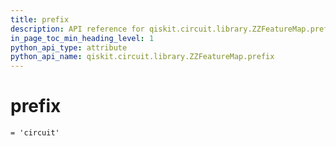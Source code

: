 ```yaml
---
title: prefix
description: API reference for qiskit.circuit.library.ZZFeatureMap.prefix
in_page_toc_min_heading_level: 1
python_api_type: attribute
python_api_name: qiskit.circuit.library.ZZFeatureMap.prefix
---
```


# prefix

<span id="qiskit.circuit.library.ZZFeatureMap.prefix" />

`= 'circuit'`

